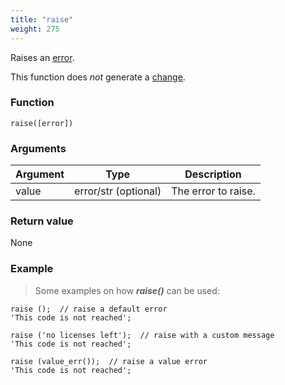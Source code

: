 ```yaml
---
title: "raise"
weight: 275
---
```


Raises an [error](../../data-types/error).

This function does *not* generate a [change](../../overview/changes).

### Function

`raise([error])`

### Arguments

Argument | Type | Description
-------- | ---- | -----------
value | error/str (optional) | The error to raise.

### Return value

None

### Example

> Some examples on how ***raise()*** can be used:

```thingsdb,should_err
raise ();  // raise a default error
'This code is not reached';
```

```thingsdb,should_err
raise ('no licenses left');  // raise with a custom message
'This code is not reached';
```

```thingsdb,should_err
raise (value_err());  // raise a value error
'This code is not reached';
```
